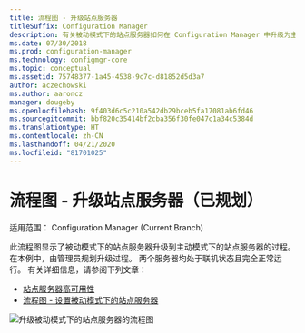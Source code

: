 ```yaml
---
title: 流程图 - 升级站点服务器
titleSuffix: Configuration Manager
description: 有关被动模式下的站点服务器如何在 Configuration Manager 中升级为主动模式的流程图。
ms.date: 07/30/2018
ms.prod: configuration-manager
ms.technology: configmgr-core
ms.topic: conceptual
ms.assetid: 75748377-1a45-4538-9c7c-d81852d5d3a7
author: aczechowski
ms.author: aaroncz
manager: dougeby
ms.openlocfilehash: 9f403d6c5c210a542db29bceb5fa17081ab6fd46
ms.sourcegitcommit: bbf820c35414bf2cba356f30fe047c1a34c5384d
ms.translationtype: HT
ms.contentlocale: zh-CN
ms.lasthandoff: 04/21/2020
ms.locfileid: "81701025"
---
```

# <a name="flowchart---promote-site-server-planned"></a>流程图 - 升级站点服务器（已规划）

适用范围：  Configuration Manager (Current Branch)

此流程图显示了被动模式下的站点服务器升级到主动模式下的站点服务器的过程。 在本例中，由管理员规划升级过程。 两个服务器均处于联机状态且完全正常运行。 有关详细信息，请参阅下列文章：  
- [站点服务器高可用性](site-server-high-availability.md)  
- [流程图 - 设置被动模式下的站点服务器](passive-site-server-flowchart.md)

![升级被动模式下的站点服务器的流程图](media/promote-site-server.png)
